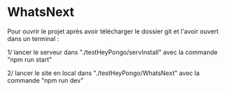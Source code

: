 # WhatsNext

Pour ouvrir le projet après avoir télécharger le dossier git et l'avoir ouvert dans un terminal :

   1/ lancer le serveur dans "./testHeyPongo/servInstall" avec la commande "npm run start"
   
   2/ lancer le site en local dans "./testHeyPongo/WhatsNext" avec la commande "npm run dev"
